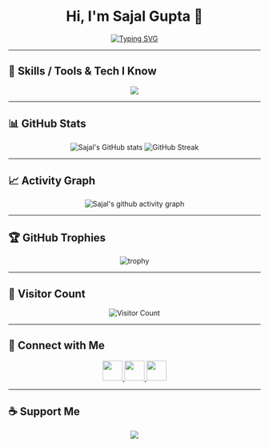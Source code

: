 <h1 align="center">Hi, I'm Sajal Gupta 👋</h1>

<!-- Animated subtitle -->
<div align="center">
<a href="#">
  <img src="https://readme-typing-svg.demolab.com?font=Fira+Code&size=22&duration=2000&pause=500&color=00FFFF&center=true&vCenter=true&width=500&lines=Open+to+Grab+Opportunities;Tech+Enthusiast+%7C+Problem+Solver;Building+Web+Apps" alt="Typing SVG" />
</a>
</div>

---

## 🚀 Skills / Tools & Tech I Know
<div align="center">

<img src="https://skillicons.dev/icons?i=html,css,js,ts,tailwind,react,redux,vite,java,nodejs,express,mongodb,appwrite,git,github,vscode&perline=16" />

</div>

---

## 📊 GitHub Stats
<div align="center">
  
![Sajal's GitHub stats](https://github-readme-stats.vercel.app/api?username=Sajal07k&show_icons=true&theme=tokyonight&hide_border=true)
![GitHub Streak](https://streak-stats.demolab.com?user=Sajal07k&theme=tokyonight&hide_border=true)

</div>

---

## 📈 Activity Graph
<div align="center">

![Sajal's github activity graph](https://github-readme-activity-graph.vercel.app/graph?username=Sajal07k&theme=tokyo-night&hide_border=true)

</div>

---

## 🏆 GitHub Trophies
<div align="center">
  
![trophy](https://github-profile-trophy.vercel.app/?username=Sajal07k&theme=tokyonight&no-frame=true&no-bg=true&margin-w=4)

</div>

---

## 👀 Visitor Count
<div align="center">
  
![Visitor Count](https://komarev.com/ghpvc/?username=Sajal07k&style=flat-square&color=00FFFF)

</div>

---

## 🤝 Connect with Me
<div align="center">

<a href="https://github.com/Sajal07k" target="_blank">
  <img src="https://skillicons.dev/icons?i=github" height="40" />
</a>
<a href="https://www.linkedin.com/in/sajal-gupta-391761326/" target="_blank">
  <img src="https://skillicons.dev/icons?i=linkedin" height="40" />
</a>
<a href="mailto:sajal23@gmail.com" target="_blank">
  <img src="https://skillicons.dev/icons?i=gmail" height="40" />
</a>

</div>

---

## ☕ Support Me
<div align="center">

<a href="https://www.buymeacoffee.com/" target="_blank">
  <img src="https://img.shields.io/badge/Buy%20Me%20a%20Coffee-FFDD00?style=for-the-badge&logo=buy-me-a-coffee&logoColor=black" />
</a>

</div>
